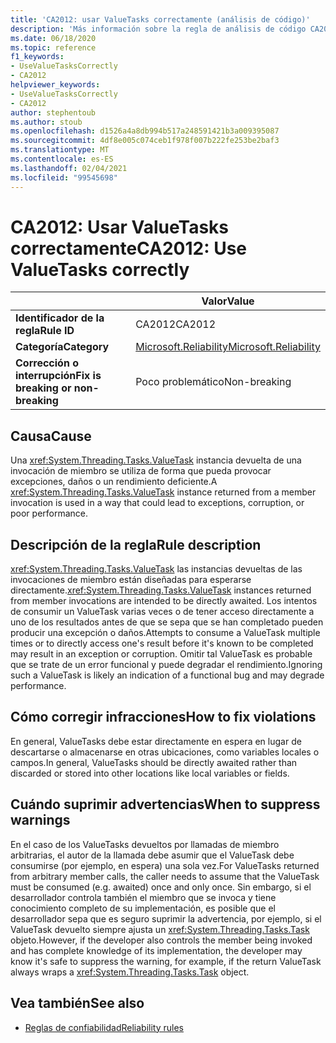 ```yaml
---
title: 'CA2012: usar ValueTasks correctamente (análisis de código)'
description: 'Más información sobre la regla de análisis de código CA2012: uso de ValueTasks correctamente'
ms.date: 06/18/2020
ms.topic: reference
f1_keywords:
- UseValueTasksCorrectly
- CA2012
helpviewer_keywords:
- UseValueTasksCorrectly
- CA2012
author: stephentoub
ms.author: stoub
ms.openlocfilehash: d1526a4a8db994b517a248591421b3a009395087
ms.sourcegitcommit: 4df8e005c074ceb1f978f007b222fe253be2baf3
ms.translationtype: MT
ms.contentlocale: es-ES
ms.lasthandoff: 02/04/2021
ms.locfileid: "99545698"
---
```

# <a name="ca2012-use-valuetasks-correctly"></a><span data-ttu-id="1ecbe-103">CA2012: Usar ValueTasks correctamente</span><span class="sxs-lookup"><span data-stu-id="1ecbe-103">CA2012: Use ValueTasks correctly</span></span>

| | <span data-ttu-id="1ecbe-104">Valor</span><span class="sxs-lookup"><span data-stu-id="1ecbe-104">Value</span></span> |
|-|-|
| <span data-ttu-id="1ecbe-105">**Identificador de la regla**</span><span class="sxs-lookup"><span data-stu-id="1ecbe-105">**Rule ID**</span></span> |<span data-ttu-id="1ecbe-106">CA2012</span><span class="sxs-lookup"><span data-stu-id="1ecbe-106">CA2012</span></span>|
| <span data-ttu-id="1ecbe-107">**Categoría**</span><span class="sxs-lookup"><span data-stu-id="1ecbe-107">**Category**</span></span> |[<span data-ttu-id="1ecbe-108">Microsoft.Reliability</span><span class="sxs-lookup"><span data-stu-id="1ecbe-108">Microsoft.Reliability</span></span>](reliability-warnings.md)|
| <span data-ttu-id="1ecbe-109">**Corrección o interrupción**</span><span class="sxs-lookup"><span data-stu-id="1ecbe-109">**Fix is breaking or non-breaking**</span></span> |<span data-ttu-id="1ecbe-110">Poco problemático</span><span class="sxs-lookup"><span data-stu-id="1ecbe-110">Non-breaking</span></span>|

## <a name="cause"></a><span data-ttu-id="1ecbe-111">Causa</span><span class="sxs-lookup"><span data-stu-id="1ecbe-111">Cause</span></span>

<span data-ttu-id="1ecbe-112">Una <xref:System.Threading.Tasks.ValueTask> instancia devuelta de una invocación de miembro se utiliza de forma que pueda provocar excepciones, daños o un rendimiento deficiente.</span><span class="sxs-lookup"><span data-stu-id="1ecbe-112">A <xref:System.Threading.Tasks.ValueTask> instance returned from a member invocation is used in a way that could lead to exceptions, corruption, or poor performance.</span></span>

## <a name="rule-description"></a><span data-ttu-id="1ecbe-113">Descripción de la regla</span><span class="sxs-lookup"><span data-stu-id="1ecbe-113">Rule description</span></span>

<span data-ttu-id="1ecbe-114"><xref:System.Threading.Tasks.ValueTask> las instancias devueltas de las invocaciones de miembro están diseñadas para esperarse directamente.</span><span class="sxs-lookup"><span data-stu-id="1ecbe-114"><xref:System.Threading.Tasks.ValueTask> instances returned from member invocations are intended to be directly awaited.</span></span>  <span data-ttu-id="1ecbe-115">Los intentos de consumir un ValueTask varias veces o de tener acceso directamente a uno de los resultados antes de que se sepa que se han completado pueden producir una excepción o daños.</span><span class="sxs-lookup"><span data-stu-id="1ecbe-115">Attempts to consume a ValueTask multiple times or to directly access one's result before it's known to be completed may result in an exception or corruption.</span></span>  <span data-ttu-id="1ecbe-116">Omitir tal ValueTask es probable que se trate de un error funcional y puede degradar el rendimiento.</span><span class="sxs-lookup"><span data-stu-id="1ecbe-116">Ignoring such a ValueTask is likely an indication of a functional bug and may degrade performance.</span></span>

## <a name="how-to-fix-violations"></a><span data-ttu-id="1ecbe-117">Cómo corregir infracciones</span><span class="sxs-lookup"><span data-stu-id="1ecbe-117">How to fix violations</span></span>

<span data-ttu-id="1ecbe-118">En general, ValueTasks debe estar directamente en espera en lugar de descartarse o almacenarse en otras ubicaciones, como variables locales o campos.</span><span class="sxs-lookup"><span data-stu-id="1ecbe-118">In general, ValueTasks should be directly awaited rather than discarded or stored into other locations like local variables or fields.</span></span>

## <a name="when-to-suppress-warnings"></a><span data-ttu-id="1ecbe-119">Cuándo suprimir advertencias</span><span class="sxs-lookup"><span data-stu-id="1ecbe-119">When to suppress warnings</span></span>

<span data-ttu-id="1ecbe-120">En el caso de los ValueTasks devueltos por llamadas de miembro arbitrarias, el autor de la llamada debe asumir que el ValueTask debe consumirse (por ejemplo, en espera) una sola vez.</span><span class="sxs-lookup"><span data-stu-id="1ecbe-120">For ValueTasks returned from arbitrary member calls, the caller needs to assume that the ValueTask must be consumed (e.g. awaited) once and only once.</span></span>  <span data-ttu-id="1ecbe-121">Sin embargo, si el desarrollador controla también el miembro que se invoca y tiene conocimiento completo de su implementación, es posible que el desarrollador sepa que es seguro suprimir la advertencia, por ejemplo, si el ValueTask devuelto siempre ajusta un <xref:System.Threading.Tasks.Task> objeto.</span><span class="sxs-lookup"><span data-stu-id="1ecbe-121">However, if the developer also controls the member being invoked and has complete knowledge of its implementation, the developer may know it's safe to suppress the warning, for example, if the return ValueTask always wraps a <xref:System.Threading.Tasks.Task> object.</span></span>

## <a name="see-also"></a><span data-ttu-id="1ecbe-122">Vea también</span><span class="sxs-lookup"><span data-stu-id="1ecbe-122">See also</span></span>

- [<span data-ttu-id="1ecbe-123">Reglas de confiabilidad</span><span class="sxs-lookup"><span data-stu-id="1ecbe-123">Reliability rules</span></span>](reliability-warnings.md)
